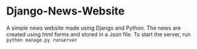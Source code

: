 # Django-News-Website
 A simple news website made using Django and Python. 
 The news are created using html forms and stored in a Json file.
 To start the server, run `python manage.py runserver`
